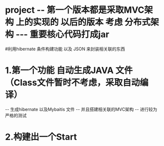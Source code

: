 # project -- 第一个版本都是采取MVC架构 上的实现的 以后的版本 考虑 分布式架构 --- 重要核心代码打成jar
#利用hibernate 条件构建功能 以及 JSON 来封装相关联的东西
# 1.第一个功能 自动生成JAVA 文件 （Class文件暂时不考虑，采取自动编译）
 -- 生成hibernate 以及Mybaitis 文件 
 -- 并且搭建相关联的MVC架构
 -- 进行较为严格的测试
# 2.构建出一个Start 

